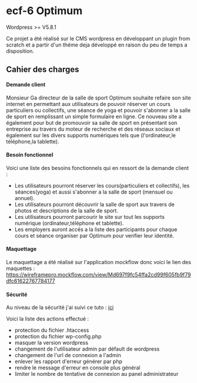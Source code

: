 # ecf-6 Optimum
Wordpress >= V5.8.1

Ce projet a été réalisé sur le CMS wordpress en développant un plugin from scratch et a partir d'un théme deja développé en raison du peu de temps a disposition.

## Cahier des charges

#### Demande client

Monsieur Ga directeur de la salle de sport Optimum souhaite refaire son site internet en permettant aux utilisateurs de pouvoir réserver un cours particuliers ou collectifs, une séance de yoga et pouvoir s'abonner a la salle de sport en remplissant un simple formulaire en ligne.
Ce nouveau site a également pour but de promouvoir sa salle de sport en présentant son entreprise au travers du moteur de recherche et des réseaux sociaux et également sur les divers supports numériques tels que (l'ordinateur,le téléphone,la tablette).

#### Besoin fonctionnel

Voici une liste des besoins fonctionnels qui en ressort de la demande client :
- Les utilisateurs pourront réserver les cours(particuliers et collectifs), les séances(yoga) et aussi s'abonner a la salle de sport (mensuel ou annuel).
- Les utilisateurs pourront découvrir la salle de sport aux travers de photos et descriptions de la salle de sport.
- Les utilisateurs pourront parcourir le site sur tout les supports numérique (ordinateur,téléphone et tablette).
- Les employers auront accés a la liste des participants pour chaque cours et séance organiser par Optimum pour verifier leur identité.

#### Maquettage

Le maquettage a été réalisé sur l'application mockflow donc voici le lien des maquettes : https://wireframepro.mockflow.com/view/Md697f9fc54ffa2cd99f605fb9f79dfc61622767784177


#### Sécurité

Au niveau de la sécurité j'ai suivi ce tuto : [ici](https://www.codeur.com/tuto/wordpress/proteger-wordpress-attaques/#2_utiliser_des_identifiants_de_connexion_complexes)

Voici la liste des actions effectué :
- protection du fichier .htaccess
- protection du fichier wp-config.php
- masquer la version wordpress
- changement de l'utilisateur admin par défault de wordpress
- changement de l'url de connexion a l'admin
- enlever les rapport d'erreur générer par php
- rendre le message d'erreur en console plus général
- limiter le nombre de tentative de connexion au panel administrateur
